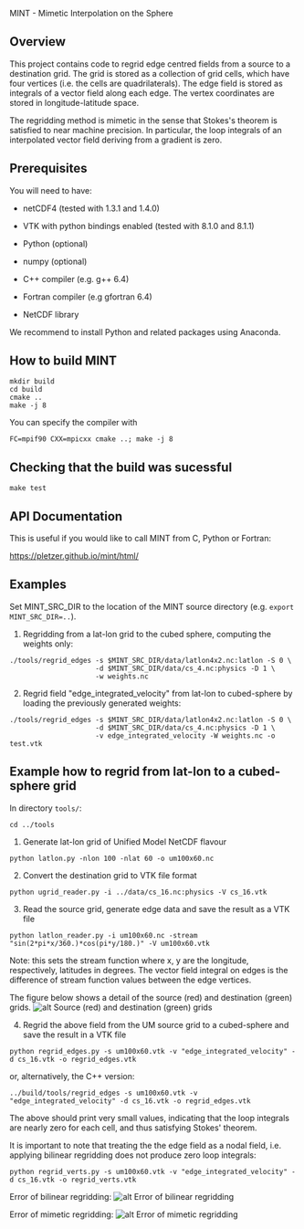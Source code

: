 MINT - Mimetic Interpolation on the Sphere

## Overview

This project contains code to regrid edge centred fields from a source to a destination grid. The grid is stored as a collection of 
grid cells, which have four vertices (i.e. the cells are quadrilaterals). The edge field is stored as integrals of a vector field 
along each edge. The vertex coordinates are stored in longitude-latitude space.

The regridding method is mimetic in the sense that Stokes's theorem is satisfied to near machine precision. In particular, the 
loop integrals of an interpolated vector field deriving from a gradient is zero. 

## Prerequisites

You will need to have:

 * netCDF4 (tested with 1.3.1 and 1.4.0)
 * VTK with python bindings enabled (tested with 8.1.0 and 8.1.1)
 * Python (optional)
 * numpy (optional)

 * C++ compiler (e.g. g++ 6.4)
 * Fortran compiler (e.g gfortran 6.4)
 * NetCDF library


 We recommend to install Python and related packages using Anaconda.
 
## How to build MINT

```
mkdir build
cd build
cmake ..
make -j 8
```

You can specify the compiler with
```
FC=mpif90 CXX=mpicxx cmake ..; make -j 8
```

## Checking that the build was sucessful

```
make test
```

## API Documentation

This is useful if you would like to call MINT from C, Python or Fortran:

https://pletzer.github.io/mint/html/

## Examples

Set MINT_SRC_DIR to the location of the MINT source directory (e.g. `export MINT_SRC_DIR=..`).

 1. Regridding from a lat-lon grid to the cubed sphere, computing the weights only:
 ```
 ./tools/regrid_edges -s $MINT_SRC_DIR/data/latlon4x2.nc:latlon -S 0 \
                      -d $MINT_SRC_DIR/data/cs_4.nc:physics -D 1 \
                      -w weights.nc
 ```

 2. Regrid field "edge_integrated_velocity" from lat-lon to cubed-sphere by loading the previously generated weights:
 ```
 ./tools/regrid_edges -s $MINT_SRC_DIR/data/latlon4x2.nc:latlon -S 0 \
                      -d $MINT_SRC_DIR/data/cs_4.nc:physics -D 1 \
                      -v edge_integrated_velocity -W weights.nc -o test.vtk
 ```

## Example how to regrid from lat-lon to a cubed-sphere grid

In directory `tools/`:
```
cd ../tools
```

 1. Generate lat-lon grid of Unified Model NetCDF flavour
 ```
 python latlon.py -nlon 100 -nlat 60 -o um100x60.nc
 ```

 2. Convert the destination grid to VTK file format
 ```
 python ugrid_reader.py -i ../data/cs_16.nc:physics -V cs_16.vtk
 ```

 3. Read the source grid, generate edge data and save the result as a VTK file
 ```
 python latlon_reader.py -i um100x60.nc -stream "sin(2*pi*x/360.)*cos(pi*y/180.)" -V um100x60.vtk
 ```
 Note: this sets the stream function where x, y are the longitude, respectively, latitudes in degrees. 
 The vector field integral on edges is the difference of stream function values between the edge vertices.

The figure below shows a detail of the source (red) and destination (green) grids.
![alt Source (red) and destination (green) grids](https://raw.githubusercontent.com/pletzer/mint/master/figures/srcAndDstGrids.png)


 4. Regrid the above field from the UM source grid to a cubed-sphere and save the result in a VTK file
 ```
 python regrid_edges.py -s um100x60.vtk -v "edge_integrated_velocity" -d cs_16.vtk -o regrid_edges.vtk
 ```
 or, alternatively, the C++ version:
 ```
 ../build/tools/regrid_edges -s um100x60.vtk -v "edge_integrated_velocity" -d cs_16.vtk -o regrid_edges.vtk
 ```


 The above should print very small values, indicating that the loop integrals are nearly zero for each cell, and thus satisfying Stokes' theorem.

It is important to note that treating the the edge field as a nodal field, i.e. applying bilinear regridding 
does not produce zero loop integrals:
```
python regrid_verts.py -s um100x60.vtk -v "edge_integrated_velocity" -d cs_16.vtk -o regrid_verts.vtk
```

Error of bilinear regridding:
![alt Error of bilinear regridding](https://raw.githubusercontent.com/pletzer/mint/master/figures/regrid_vertsError.png)

Error of mimetic regridding:
![alt Error of mimetic regridding](https://raw.githubusercontent.com/pletzer/mint/master/figures/regrid_edgesError.png)









